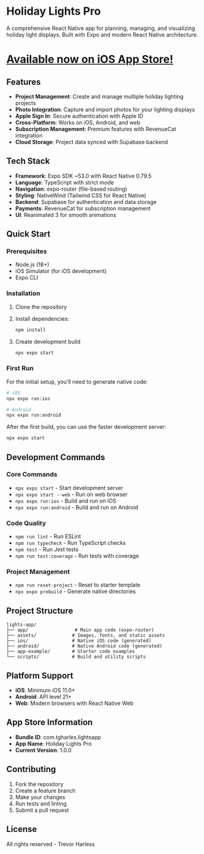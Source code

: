 # Holiday Lights Pro

A comprehensive React Native app for planning, managing, and visualizing holiday light displays. Built with Expo and modern React Native architecture.

# [Available now on iOS App Store!](https://apps.apple.com/us/app/holiday-lights-pro/id6751132656)

## Features

- **Project Management**: Create and manage multiple holiday lighting projects
- **Photo Integration**: Capture and import photos for your lighting displays
- **Apple Sign In**: Secure authentication with Apple ID
- **Cross-Platform**: Works on iOS, Android, and web
- **Subscription Management**: Premium features with RevenueCat integration
- **Cloud Storage**: Project data synced with Supabase backend

## Tech Stack

- **Framework**: Expo SDK ~53.0 with React Native 0.79.5
- **Language**: TypeScript with strict mode
- **Navigation**: expo-router (file-based routing)
- **Styling**: NativeWind (Tailwind CSS for React Native)
- **Backend**: Supabase for authentication and data storage
- **Payments**: RevenueCat for subscription management
- **UI**: Reanimated 3 for smooth animations

## Quick Start

### Prerequisites

- Node.js (18+)
- iOS Simulator (for iOS development)
- Expo CLI

### Installation

1. Clone the repository
2. Install dependencies:

   ```bash
   npm install
   ```

3. Create development build
   ```bash
   npx expo start
   ```

### First Run

For the initial setup, you'll need to generate native code:

```bash
# iOS
npx expo run:ios

# Android
npx expo run:android
```

After the first build, you can use the faster development server:

```bash
npx expo start
```

## Development Commands

### Core Commands

- `npx expo start` - Start development server
- `npx expo start --web` - Run on web browser
- `npx expo run:ios` - Build and run on iOS
- `npx expo run:android` - Build and run on Android

### Code Quality

- `npm run lint` - Run ESLint
- `npm run typecheck` - Run TypeScript checks
- `npm test` - Run Jest tests
- `npm run test:coverage` - Run tests with coverage

### Project Management

- `npm run reset-project` - Reset to starter template
- `npx expo prebuild` - Generate native directories

## Project Structure

```
lights-app/
├── app/                 # Main app code (expo-router)
├── assets/             # Images, fonts, and static assets
├── ios/                # Native iOS code (generated)
├── android/            # Native Android code (generated)
├── app-example/        # Starter code examples
└── scripts/            # Build and utility scripts
```

## Platform Support

- **iOS**: Minimum iOS 11.0+
- **Android**: API level 21+
- **Web**: Modern browsers with React Native Web

## App Store Information

- **Bundle ID**: com.tgharles.lightsapp
- **App Name**: Holiday Lights Pro
- **Current Version**: 1.0.0

## Contributing

1. Fork the repository
2. Create a feature branch
3. Make your changes
4. Run tests and linting
5. Submit a pull request

## License

All rights reserved - Trevor Harless
